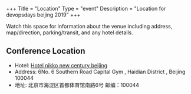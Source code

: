 +++
Title = "Location"
Type = "event"
Description = "Location for devopsdays beijing 2019"
+++

Watch this space for information about the venue including address, map/direction, parking/transit, and any hotel details.

<!-- Uncomment this only if you have set the coordinates for your location in the config yaml. Get Latitude and Longitude of a Point: http://itouchmap.com/latlong.html -->
<!-- {{< event_map >}} -->

<h2>Conference Location</h2>

* Hotel: <a href="http://www.xinshijihotel.com/">Hotel nikko new century beijing</a>
* Address: 6No. 6 Southern Road Capital Gym , Haidian District , Beijing 100044
* 地址: 北京市海淀区首都体育馆南路6号  邮编：100044